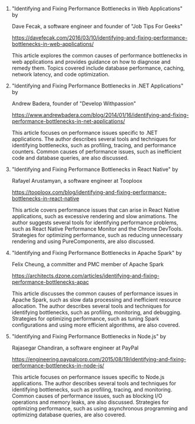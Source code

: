 

1. "Identifying and Fixing Performance Bottlenecks in Web Applications" by

    Dave Fecak, a software engineer and founder of "Job Tips For Geeks"
    
    https://davefecak.com/2016/03/10/identifying-and-fixing-performance-bottlenecks-in-web-applications/
    
    This article explores the common causes of performance bottlenecks in web applications and provides guidance on how to diagnose and remedy them. Topics covered include database performance, caching, network latency, and code optimization.

2. "Identifying and Fixing Performance Bottlenecks in .NET Applications" by

    Andrew Badera, founder of "Develop Withpassion"
    
    https://www.andrewbadera.com/blog/2014/01/16/identifying-and-fixing-performance-bottlenecks-in-net-applications/
    
    This article focuses on performance issues specific to .NET applications. The author describes several tools and techniques for identifying bottlenecks, such as profiling, tracing, and performance counters. Common causes of performance issues, such as inefficient code and database queries, are also discussed.

3. "Identifying and Fixing Performance Bottlenecks in React Native" by

    Rafayel Arustamyan, a software engineer at Tooploox
    
    https://tooploox.com/blog/identifying-and-fixing-performance-bottlenecks-in-react-native
    
    This article covers performance issues that can arise in React Native applications, such as excessive rendering and slow animations. The author suggests several tools for identifying performance problems, such as React Native Performance Monitor and the Chrome DevTools. Strategies for optimizing performance, such as reducing unnecessary rendering and using PureComponents, are also discussed.

4. "Identifying and Fixing Performance Bottlenecks in Apache Spark" by 

    Felix Cheung, a committer and PMC member of Apache Spark
    
    https://architects.dzone.com/articles/identifying-and-fixing-performance-bottlenecks-apac
    
    This article discusses the common causes of performance issues in Apache Spark, such as slow data processing and inefficient resource allocation. The author describes several tools and techniques for identifying bottlenecks, such as profiling, monitoring, and debugging. Strategies for optimizing performance, such as tuning Spark configurations and using more efficient algorithms, are also covered.

5. "Identifying and Fixing Performance Bottlenecks in Node.js" by 

    Rajasegar Chandiran, a software engineer at PayPal
    
    https://engineering.paypalcorp.com/2015/08/19/identifying-and-fixing-performance-bottlenecks-in-node-js/
    
    This article focuses on performance issues specific to Node.js applications. The author describes several tools and techniques for identifying bottlenecks, such as profiling, tracing, and monitoring. Common causes of performance issues, such as blocking I/O operations and memory leaks, are also discussed. Strategies for optimizing performance, such as using asynchronous programming and optimizing database queries, are also covered.